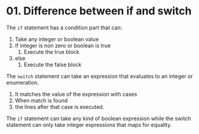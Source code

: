 # 01. Difference between if and switch

The `if` statement has a condition part that can:

1. Take any integer or boolean value
2. If integer is non zero or boolean is true
   1. Execute the true block
3. else
   1. Execute the false block

The `switch` statement can take an expression that evaluates to an integer or enumeration.

1. It matches the value of the expression with cases
2. When match is found
3. the lines after that case is executed.

The `if` statement can take any kind of boolean expression while the switch statement can only take integer expressions that maps for equality.
